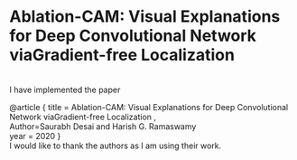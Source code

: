 # Ablation-CAM: Visual Explanations for Deep Convolutional Network viaGradient-free Localization
<br>
I have implemented the paper<br>

@article {
title = Ablation-CAM: Visual Explanations for Deep Convolutional Network viaGradient-free Localization ,<br>
Author=Saurabh Desai and Harish G. Ramaswamy <br>
year = 2020 } 
<br>
I would like to thank the authors as I am using their work.
